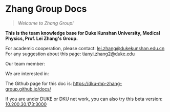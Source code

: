# Zhang Group Docs

> *Welcome to Zhang Group!*

**This is the team knowledge base for Duke Kunshan University, Medical Physics, Prof. Lei Zhang's Group.**

For academic cooperation, please contact: lei.zhang@dukekunshan.edu.cn  
For any suggestion about this page: tianyi.zhang2@duke.edu  

Our team member:  

We are interested in:

The Github page for this doc is: https://dku-mp-zhang-group.github.io/docs/

If you are under DUKE or DKU net work, you can also try this beta version: [10.200.30.173:3000](http://10.200.30.173:3000)